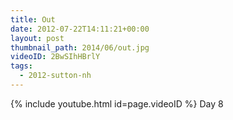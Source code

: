 ```yaml
---
title: Out
date: 2012-07-22T14:11:21+00:00
layout: post
thumbnail_path: 2014/06/out.jpg
videoID: 2BwSIhHBrlY
tags:
  - 2012-sutton-nh
---
```

{% include youtube.html id=page.videoID %}
Day 8